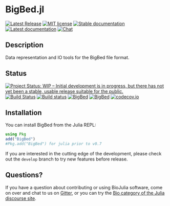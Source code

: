 # BigBed.jl
<!-- ![Lifecycle](https://img.shields.io/badge/lifecycle-stable-brightgreen.svg) -->
[![Latest Release](https://img.shields.io/github/release/BioJulia/BigBed.jl.svg)](https://github.com/BioJulia/BigBed.jl/releases/latest)
[![MIT license](https://img.shields.io/badge/license-MIT-green.svg)](https://github.com/BioJulia/BigBed.jl/blob/master/LICENSE.md)
[![Stable documentation](https://img.shields.io/badge/docs-stable-blue.svg)](https://biojulia.github.io/BigBed.jl/stable)
[![Latest documentation](https://img.shields.io/badge/docs-dev-blue.svg)](https://biojulia.github.io/BigBed.jl/latest/)
[![Chat](https://img.shields.io/gitter/room/BioJulia/General.svg)](https://gitter.im/BioJulia/BigBed.jl)

## Description
Data representation and IO tools for the BigBed file format.

## Status
<!-- [![Project Status: Active - The project has reached a stable, usable state and is being actively developed.](http://www.repostatus.org/badges/latest/active.svg)](http://www.repostatus.org/#active) -->
[![Project Status: WIP – Initial development is in progress, but there has not yet been a stable, usable release suitable for the public.](https://www.repostatus.org/badges/latest/wip.svg)](https://www.repostatus.org/#wip)
[![Build Status](https://travis-ci.org/BioJulia/BigBed.jl.svg?branch=master)](https://travis-ci.org/BioJulia/BigBed.jl)
[![Build status](https://ci.appveyor.com/api/projects/status/jny2ep4u3cmly8pj/branch/master?svg=true)](https://ci.appveyor.com/project/BioJulia/BigBed-jl/branch/master)
[![BigBed](http://pkg.julialang.org/badges/BigBed_0.7.svg)](http://pkg.julialang.org/?pkg=BigBed)
[![BigBed](http://pkg.julialang.org/badges/BigBed_1.0.svg)](http://pkg.julialang.org/?pkg=BigBed)
[![codecov.io](http://codecov.io/github/BioJulia/BigBed.jl/coverage.svg?branch=master)](http://codecov.io/github/BioJulia/BigBed.jl?branch=master)

## Installation
You can install BigBed from the Julia REPL:
```julia
using Pkg
add("BigBed")
#Pkg.add("BigBed") for julia prior to v0.7
```

If you are interested in the cutting edge of the development, please check out
the `develop` branch to try new features before release.

## Questions?
If you have a question about contributing or using BioJulia software, come
on over and chat to us on [Gitter](https://gitter.im/BioJulia/General), or you can try the
[Bio category of the Julia discourse site](https://discourse.julialang.org/c/domain/bio).
